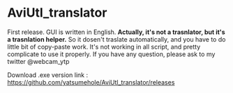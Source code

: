 # AviUtl_translator
First release. GUI is written in English.
__Actually, it's not a trasnlator, but it's a trasnlation helper.__
So it dosen't traslate automatically, and you have to do little bit of copy-paste work.
It's not working in all script, and pretty complicate to use it properly.
If you have any question, please ask to my twitter @webcam_ytp

Download .exe version
link : https://github.com/yatsumehole/AviUtl_translator/releases
